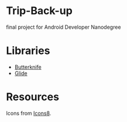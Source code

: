# Trip-Back-up
final project for Android Developer Nanodegree


# Libraries

* [Butterknife](http://jakewharton.github.io/butterknife/)
* [Glide](https://bumptech.github.io/glide/)
# Resources

Icons from [Icons8](https://icons8.com).
